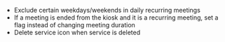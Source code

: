 - Exclude certain weekdays/weekends in daily recurring meetings
- If a meeting is ended from the kiosk and it is a recurring meeting, set a flag instead of changing meeting duration
- Delete service icon when service is deleted
